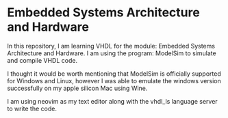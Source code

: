 # Embedded Systems Architecture and Hardware

In this repository, I am learning VHDL for the module: Embedded Systems Architecture and Hardware. I am using the program: ModelSim to simulate and compile VHDL code.  

I thought it would be worth mentioning that ModelSim is officially supported for Windows and Linux, however I was able to emulate the windows version successfully on my apple silicon Mac using Wine.

I am using neovim as my text editor along with the vhdl_ls language server to write the code.
